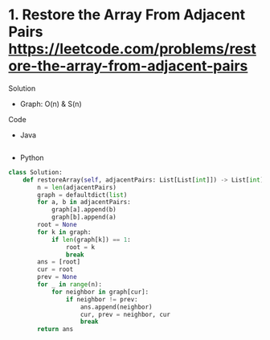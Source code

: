 # 1. Restore the Array From Adjacent Pairs https://leetcode.com/problems/restore-the-array-from-adjacent-pairs

Solution

- Graph: O(n) & S(n)

Code

- Java

```java

```

- Python

```python
class Solution:
    def restoreArray(self, adjacentPairs: List[List[int]]) -> List[int]:
        n = len(adjacentPairs)
        graph = defaultdict(list)
        for a, b in adjacentPairs:
            graph[a].append(b)
            graph[b].append(a)
        root = None
        for k in graph:
            if len(graph[k]) == 1:
                root = k
                break
        ans = [root]
        cur = root
        prev = None
        for _ in range(n):
            for neighbor in graph[cur]:
                if neighbor != prev:
                    ans.append(neighbor)
                    cur, prev = neighbor, cur
                    break
        return ans
```
